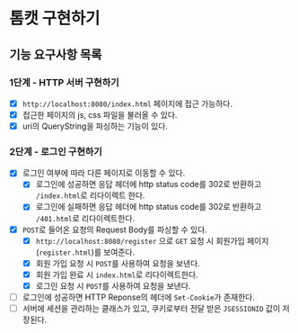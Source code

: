 # 톰캣 구현하기

## 기능 요구사항 목록
### 1단계 - HTTP 서버 구현하기
- [x] `http://localhost:8080/index.html` 페이지에 접근 가능하다.
- [x] 접근한 페이지의 js, css 파일을 불러올 수 있다.
- [x] uri의 QueryString을 파싱하는 기능이 있다.

### 2단계 - 로그인 구현하기
- [x] 로그인 여부에 따라 다른 페이지로 이동할 수 있다.
  - [x] 로그인에 성공하면 응답 헤더에 http status code를 302로 반환하고 `/index.html`로 리다이렉트 한다.
  - [x] 로그인에 실패하면 응답 헤더에 http status code를 302로 반환하고 `/401.html`로 리다이렉트한다.
- [x] `POST`로 들어온 요청의 Request Body를 파싱할 수 있다.
  - [x] `http://localhost:8080/register` 으로 `GET` 요청 시 회원가입 페이지(`register.html`)를 보여준다.
  - [x] 회원 가입 요청 시 `POST`를 사용하여 요청을 보낸다.
  - [x] 회원 가입 완료 시 `index.html`로 리다이렉트한다.
  - [x] 로그인 요청 시 `POST`를 사용하여 요청을 보낸다.
- [ ] 로그인에 성공하면 HTTP Reponse의 헤더에 `Set-Cookie`가 존재한다.
- [ ] 서버에 세션을 관리하는 클래스가 있고, 쿠키로부터 전달 받은 `JSESSIONID` 값이 저장된다.

